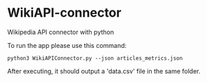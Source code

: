 # WikiAPI-connector
Wikipedia API connector with python
 
To run the app please use this command:
```
python3 WikiAPIConnector.py --json articles_metrics.json 
```

After executing, it should output a 'data.csv' file in the same folder.
